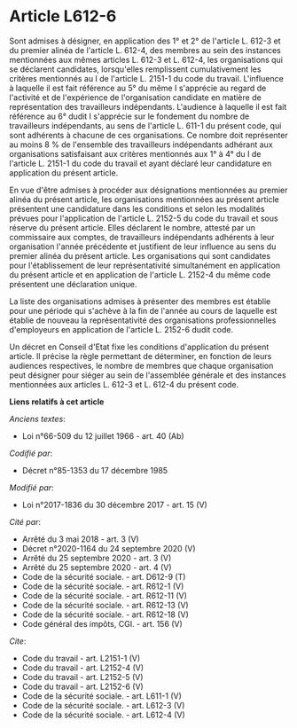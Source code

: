 # Article L612-6

Sont admises à désigner, en application des 1° et 2° de l'article L. 612-3 et du premier alinéa de l'article L. 612-4, des
membres au sein des instances mentionnées aux mêmes articles L. 612-3 et L. 612-4, les organisations qui se déclarent
candidates, lorsqu'elles remplissent cumulativement les critères mentionnés au I de l'article L. 2151-1 du code du travail.
L'influence à laquelle il est fait référence au 5° du même I s'apprécie au regard de l'activité et de l'expérience de
l'organisation candidate en matière de représentation des travailleurs indépendants. L'audience à laquelle il est fait
référence au 6° dudit I s'apprécie sur le fondement du nombre de travailleurs indépendants, au sens de l'article L. 611-1 du
présent code, qui sont adhérents à chacune de ces organisations. Ce nombre doit représenter au moins 8 % de l'ensemble des
travailleurs indépendants adhérant aux organisations satisfaisant aux critères mentionnés aux 1° à 4° du I de l'article L.
2151-1 du code du travail et ayant déclaré leur candidature en application du présent article. 

En vue d'être admises à procéder aux désignations mentionnées au premier alinéa du présent article, les organisations
mentionnées au présent article présentent une candidature dans les conditions et selon les modalités prévues pour
l'application de l'article L. 2152-5 du code du travail et sous réserve du présent article. Elles déclarent le nombre,
attesté par un commissaire aux comptes, de travailleurs indépendants adhérents à leur organisation l'année précédente et
justifient de leur influence au sens du premier alinéa du présent article. Les organisations qui sont candidates pour
l'établissement de leur représentativité simultanément en application du présent article et en application de l'article L.
2152-4 du même code présentent une déclaration unique. 

La liste des organisations admises à présenter des membres est établie pour une période qui s'achève à la fin de l'année au
cours de laquelle est établie de nouveau la représentativité des organisations professionnelles d'employeurs en application
de l'article L. 2152-6 dudit code. 

Un décret en Conseil d'Etat fixe les conditions d'application du présent article. Il précise la règle permettant de
déterminer, en fonction de leurs audiences respectives, le nombre de membres que chaque organisation peut désigner pour
siéger au sein de l'assemblée générale et des instances mentionnées aux articles L. 612-3 et L. 612-4 du présent code.

**Liens relatifs à cet article**

_Anciens textes_:

  - Loi n°66-509 du 12 juillet 1966 - art. 40 (Ab)

_Codifié par_:

  - Décret n°85-1353 du 17 décembre 1985

_Modifié par_:

  - Loi n°2017-1836 du 30 décembre 2017 - art. 15 (V)

_Cité par_:

  - Arrêté du 3 mai 2018 - art. 3 (V)
  - Décret n°2020-1164 du 24 septembre 2020 (V)
  - Arrêté du 25 septembre 2020 - art. 3 (V)
  - Arrêté du 25 septembre 2020 - art. 4 (V)
  - Code de la sécurité sociale. - art. D612-9 (T)
  - Code de la sécurité sociale. - art. R612-1 (V)
  - Code de la sécurité sociale. - art. R612-11 (V)
  - Code de la sécurité sociale. - art. R612-13 (V)
  - Code de la sécurité sociale. - art. R612-18 (V)
  - Code général des impôts, CGI. - art. 156 (V)

_Cite_:

  - Code du travail - art. L2151-1 (V)
  - Code du travail - art. L2152-4 (V)
  - Code du travail - art. L2152-5 (V)
  - Code du travail - art. L2152-6 (V)
  - Code de la sécurité sociale. - art. L611-1 (V)
  - Code de la sécurité sociale. - art. L612-3 (V)
  - Code de la sécurité sociale. - art. L612-4 (V)
